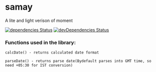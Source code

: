 # samay
A lite and light verison of moment

[![dependencies Status](https://david-dm.org/vihangpatel/samay/status.svg)](https://david-dm.org/vihangpatel/samay)
[![devDependencies Status](https://david-dm.org/vihangpatel/samay/dev-status.svg)](https://david-dm.org/vihangpatel/samay?type=dev)


### Functions used in the library:

`calcDate() - returns calculated date format`

`parseDate() - returns parse date(Bydefault parses into GMT time, so need +05:30 for IST conversion)`
